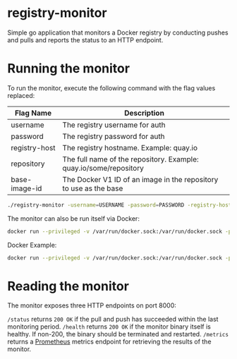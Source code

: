 registry-monitor
============

Simple go application that monitors a Docker registry by conducting pushes and pulls and reports the status to an HTTP endpoint.

Running the monitor
=============================

To run the monitor, execute the following command with the flag values replaced:

| Flag Name             | Description                                                       |
| --------------------- | ----------------------------------------------------------------- |
| username              | The registry username for auth                                    |
| password              | The registry password for auth                                    |
| registry-host         | The registry hostname. Example: quay.io                           |
| repository            | The full name of the repository. Example: quay.io/some/repository |
| base-image-id         | The Docker V1 ID of an image in the repository to use as the base |

```sh
./registry-monitor -username=USERNAME -password=PASSWORD -registry-host=REGISTRYHOST -repository=registryname/some/repository -base-layer-id=DOCKERV1ID
```

The monitor can also be run itself via Docker:

```sh
docker run --privileged -v /var/run/docker.sock:/var/run/docker.sock -p 8000:8000 registry-monitor -username=USERNAME -password=PASSWORD -registry-host=REGISTRYHOST -repository=registryname/some/repository -base-layer-id=DOCKERV1ID
```

Docker Example:

```sh
docker run --privileged -v /var/run/docker.sock:/var/run/docker.sock -p 8000:8000 registry-monitor -username=myuser+robot -password=myrobottoken -registry-host=quay.io -repository=quay.io/myuser/monitorrepo -base-layer-id=4f83eba78c
```

Reading the monitor
=============================
The monitor exposes three HTTP endpoints on port 8000:

`/status` returns `200 OK` if the pull and push has succeeded within the last monitoring period.
`/health` returns `200 OK` if the monitor binary itself is healthy. If non-200, the binary should be terminated and restarted.
`/metrics` returns a [Prometheus](https://prometheus.io/) metrics endpoint for retrieving the results of the monitor.

